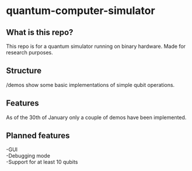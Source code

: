 # quantum-computer-simulator

## What is this repo?

This repo is for a quantum simulator running on binary hardware. Made for research purposes.

## Structure

/demos show some basic implementations of simple qubit operations. 

## Features

As of the 30th of January only a couple of demos have been implemented.

## Planned features

-GUI  
-Debugging mode  
-Support for at least 10 qubits  
